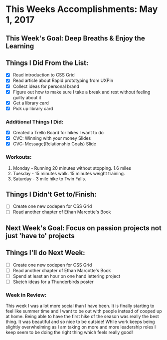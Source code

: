 # This Weeks Accomplishments: May 1, 2017

## This Week's Goal: Deep Breaths &amp; Enjoy the Learning

## Things I Did From the List:
- [x] Read introduction to CSS Grid
- [x] Read article about Rapid prototyping from UXPin
- [x] Collect ideas for personal brand
- [x] Figure out how to make sure I take a break and rest without feeling guilty about it
- [x] Get a library card
- [x] Pick up library card

### Additional Things I Did:
- [x] Created a Trello Board for hikes I want to do
- [x] CVC: Winning with your money Slides
- [x] CVC: Message(Relationship Goals) Slide

### Workouts:
1. Monday - Running 20 minutes without stopping. 1.6 miles
2. Tuesday - 15 minutes walk. 15 minutes weight training.
3. Saturday - 3 mile hike to Twin Falls.

## Things I Didn't Get to/Finish:
- [ ] Create one new codepen for CSS Grid
- [ ] Read another chapter of Ethan Marcotte's Book

## Next Week's Goal: Focus on passion projects not just 'have to' projects

## Things I'll do Next Week:
- [ ] Create one new codepen for CSS Grid
- [ ] Read another chapter of Ethan Marcotte's Book
- [ ] Spend at least an hour on one hand lettering project
- [ ] Sketch ideas for a Thunderbirds poster

### Week in Review:
This week I was a lot more social than I have been. It is finally starting to feel like summer time and I want to be out with people instead of cooped up at home. Being able to have the first hike of the season was really the best thing. It was beautiful and so nice to be outside! While work keeps being slightly overwhelming as I am taking on more and more leadership roles I keep seem to be doing the right thing which feels really good! 
